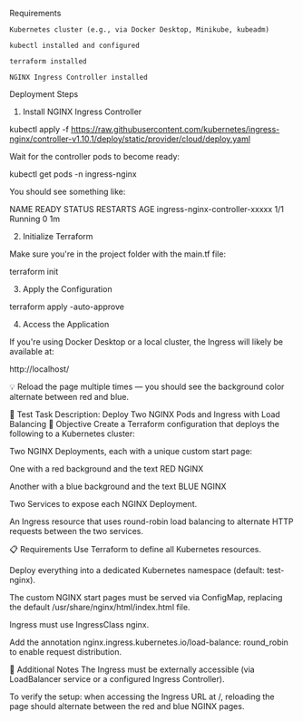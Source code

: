 Requirements

    Kubernetes cluster (e.g., via Docker Desktop, Minikube, kubeadm)

    kubectl installed and configured

    terraform installed 

    NGINX Ingress Controller installed

Deployment Steps
1. Install NGINX Ingress Controller

kubectl apply -f https://raw.githubusercontent.com/kubernetes/ingress-nginx/controller-v1.10.1/deploy/static/provider/cloud/deploy.yaml

Wait for the controller pods to become ready:

kubectl get pods -n ingress-nginx

You should see something like:

NAME                                        READY   STATUS    RESTARTS   AGE
ingress-nginx-controller-xxxxx              1/1     Running   0          1m

2. Initialize Terraform

Make sure you're in the project folder with the main.tf file:

terraform init

3. Apply the Configuration

terraform apply -auto-approve

4. Access the Application

If you're using Docker Desktop or a local cluster, the Ingress will likely be available at:

http://localhost/

💡 Reload the page multiple times — you should see the background color alternate between red and blue.



📘 Test Task Description: Deploy Two NGINX Pods and Ingress with Load Balancing
🎯 Objective
Create a Terraform configuration that deploys the following to a Kubernetes cluster:

Two NGINX Deployments, each with a unique custom start page:

One with a red background and the text RED NGINX

Another with a blue background and the text BLUE NGINX

Two Services to expose each NGINX Deployment.

An Ingress resource that uses round-robin load balancing to alternate HTTP requests between the two services.

📋 Requirements
Use Terraform to define all Kubernetes resources.

Deploy everything into a dedicated Kubernetes namespace (default: test-nginx).

The custom NGINX start pages must be served via ConfigMap, replacing the default /usr/share/nginx/html/index.html file.

Ingress must use IngressClass nginx.

Add the annotation nginx.ingress.kubernetes.io/load-balance: round_robin to enable request distribution.


🧰 Additional Notes
The Ingress must be externally accessible (via LoadBalancer service or a configured Ingress Controller).

To verify the setup: when accessing the Ingress URL at /, reloading the page should alternate between the red and blue NGINX pages.
